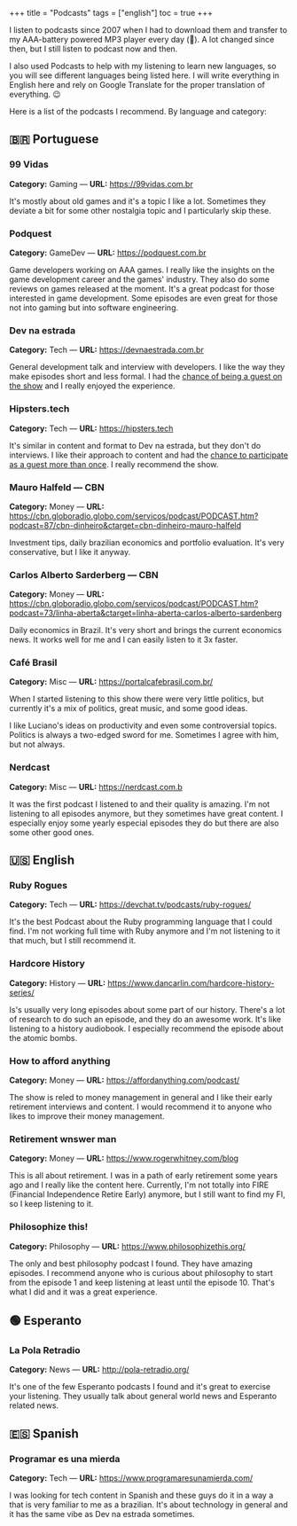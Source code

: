 +++
title = "Podcasts"
tags = ["english"]
toc = true
+++

I listen to podcasts since 2007 when I had to download them and transfer to my
AAA-battery powered MP3 player every day (👴). A lot changed since then, but I
still listen to podcast now and then.

I also used Podcasts to help with my listening to learn new languages, so you
will see different languages being listed here. I will write everything in
English here and rely on Google Translate for the proper translation of
everything. 😉

Here is a list of the podcasts I recommend. By language and category:

## 🇧🇷 Portuguese

### 99 Vidas
**Category:** Gaming — **URL:** https://99vidas.com.br

It's mostly about old games and it's a topic I like a lot. Sometimes they
deviate a bit for some other nostalgia topic and I particularly skip these.

### Podquest
**Category:** GameDev — **URL:** https://podquest.com.br

Game developers working on AAA games. I really like the insights on the game
development career and the games' industry. They also do some reviews on games
released at the moment. It's a great podcast for those interested in game
development. Some episodes are even great for those not into gaming but into
software engineering.

### Dev na estrada
**Category:** Tech — **URL:** https://devnaestrada.com.br

General development talk and interview with developers. I like the way they make
episodes short and less formal. I had the [chance of being a guest on the
show](/media) and I really enjoyed the experience.

### Hipsters.tech
**Category:** Tech — **URL:** https://hipsters.tech

It's similar in content and format to Dev na estrada, but they don't do
interviews. I like their approach to content and had the [chance to participate
as a guest more than once](/media). I really recommend the show.

### Mauro Halfeld — CBN
**Category:** Money — **URL:** https://cbn.globoradio.globo.com/servicos/podcast/PODCAST.htm?podcast=87/cbn-dinheiro&ctarget=cbn-dinheiro-mauro-halfeld

Investment tips, daily brazilian economics and portfolio evaluation. It's very
conservative, but I like it anyway.

### Carlos Alberto Sarderberg — CBN
**Category:** Money — **URL:** https://cbn.globoradio.globo.com/servicos/podcast/PODCAST.htm?podcast=73/linha-aberta&ctarget=linha-aberta-carlos-alberto-sardenberg

Daily economics in Brazil. It's very short and brings the current economics
news. It works well for me and I can easily listen to it 3x faster.

### Café Brasil
**Category:** Misc — **URL:** https://portalcafebrasil.com.br/

When I started listening to this show there were very little politics, but
currently it's a mix of politics, great music, and some good ideas.

I like Luciano's ideas on productivity and even some controversial topics.
Politics is always a two-edged sword for me. Sometimes I agree with him, but not
always.

### Nerdcast
**Category:** Misc — **URL:** https://nerdcast.com.b

It was the first podcast I listened to and their quality is amazing. I'm not
listening to all episodes anymore, but they sometimes have great content. I
especially enjoy some yearly especial episodes they do but there are also some
other good ones.


## 🇺🇸 English

### Ruby Rogues
**Category:** Tech — **URL:** https://devchat.tv/podcasts/ruby-rogues/

It's the best Podcast about the Ruby programming language that I could find.
I'm not working full time with Ruby anymore and I'm not listening to it that
much, but I still recommend it.

### Hardcore History
**Category:** History — **URL:** https://www.dancarlin.com/hardcore-history-series/

Is's usually very long episodes about some part of our history. There's a lot of
research to do such an episode, and they do an awesome work. It's like listening
to a history audiobook. I especially recommend the episode about the atomic
bombs.

### How to afford anything
**Category:** Money — **URL:** https://affordanything.com/podcast/

The show is reled to money management in general and I like their early
retirement interviews and content. I would recommend it to anyone who likes to
improve their money management.

### Retirement wnswer man
**Category:** Money — **URL:** https://www.rogerwhitney.com/blog

This is all about retirement. I was in a path of early retirement some years ago
and I really like the content here. Currently, I'm not totally into FIRE
(Financial Independence Retire Early) anymore, but I still want to find my FI,
so I keep listening to it.

### Philosophize this!
**Category:** Philosophy — **URL:** https://www.philosophizethis.org/

The only and best philosophy podcast I found. They have amazing episodes. I
recommend anyone who is curious about philosophy to start from the episode 1 and
keep listening at least until the episode 10. That's what I did and it was a
great experience.


## 🟢 Esperanto

### La Pola Retradio
**Category:** News — **URL:** http://pola-retradio.org/

It's one of the few Esperanto podcasts I found and it's great to exercise your
listening. They usually talk about general world news and Esperanto related
news.


## 🇪🇸 Spanish

### Programar es una mierda
**Category:** Tech — **URL:** https://www.programaresunamierda.com/

I was looking for tech content in Spanish and these guys do it in a way a that
is very familiar to me as a brazilian. It's about technology in general and it
has the same vibe as Dev na estrada sometimes.
